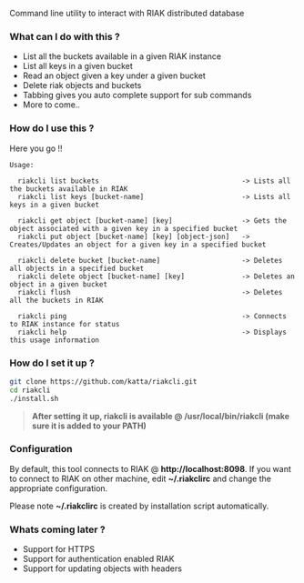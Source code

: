 Command line utility to interact with RIAK distributed database

### What can I do with this ?

* List all the buckets available in a given RIAK instance
* List all keys in a given bucket
* Read an object given a key under a given bucket
* Delete riak objects and buckets
* Tabbing gives you auto complete support for sub commands
* More to come..

### How do I use this ?

Here you go !!

```
Usage:

  riakcli list buckets                                   -> Lists all the buckets available in RIAK
  riakcli list keys [bucket-name]                        -> Lists all keys in a given bucket

  riakcli get object [bucket-name] [key]                 -> Gets the object associated with a given key in a specified bucket
  riakcli put object [bucket-name] [key] [object-json]   -> Creates/Updates an object for a given key in a specified bucket

  riakcli delete bucket [bucket-name]                    -> Deletes all objects in a specified bucket
  riakcli delete object [bucket-name] [key]              -> Deletes an object in a given bucket
  riakcli flush                                          -> Deletes all the buckets in RIAK

  riakcli ping                                           -> Connects to RIAK instance for status
  riakcli help                                           -> Displays this usage information
```

### How do I set it up ?

```bash
git clone https://github.com/katta/riakcli.git
cd riakcli      
./install.sh
```

> __After setting it up, riakcli is available @ /usr/local/bin/riakcli (make sure it is added to your PATH)__

### Configuration

By default, this tool connects to RIAK @ __http://localhost:8098__. 
If you want to connect to RIAK on other machine, edit __~/.riakclirc__ and change the appropriate configuration.

Please note __~/.riakclirc__ is created by installation script automatically.

### Whats coming later ?

* Support for HTTPS
* Support for authentication enabled RIAK
* Support for updating objects with headers

